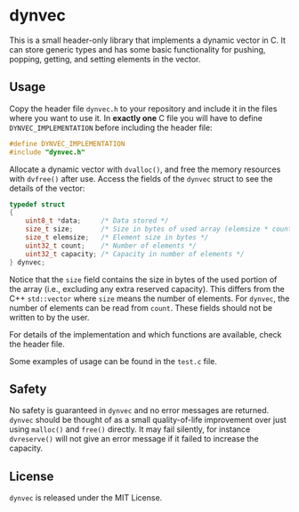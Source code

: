 # dynvec

This is a small header-only library that implements a dynamic vector in C. 
It can store generic types and has some basic functionality for pushing, popping, getting, and setting elements in the vector.


## Usage

Copy the header file `dynvec.h` to your repository and include it in the files where you want to use it.
In **exactly one** C file you will have to define `DYNVEC_IMPLEMENTATION` before including the header file:

```C
#define DYNVEC_IMPLEMENTATION
#include "dynvec.h"
```

Allocate a dynamic vector with `dvalloc()`, and free the memory resources with `dvfree()` after use.
Access the fields of the `dynvec` struct to see the details of the vector:

```C
typedef struct
{
    uint8_t *data;     /* Data stored */
    size_t size;       /* Size in bytes of used array (elemsize * count) */
    size_t elemsize;   /* Element size in bytes */
    uint32_t count;    /* Number of elements */
    uint32_t capacity; /* Capacity in number of elements */
} dynvec;
```

Notice that the `size` field contains the size in bytes of the used portion of the array (i.e., excluding any extra reserved capacity).
This differs from the C++ `std::vector` where `size` means the number of elements.
For `dynvec`, the number of elements can be read from `count`.
These fields should not be written to by the user.

For details of the implementation and which functions are available, check the header file.

Some examples of usage can be found in the `test.c` file.


## Safety

No safety is guaranteed in `dynvec` and no error messages are returned.
`dynvec` should be thought of as a small quality-of-life improvement over just using `malloc()` and `free()` directly.
It may fail silently, for instance `dvreserve()` will not give an error message if it failed to increase the capacity.


## License

`dynvec` is released under the MIT License.
